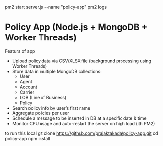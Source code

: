 pm2 start server.js --name "policy-app"
pm2 logs

# Policy App (Node.js + MongoDB + Worker Threads)

Featurs of app
- Upload policy data via CSV/XLSX file (background processing using Worker Threads)
- Store data in multiple MongoDB collections:
  - User
  - Agent
  - Account
  - Carrier
  - LOB (Line of Business)
  - Policy
- Search policy info by user’s first name
- Aggregate policies per user
- Schedule a message to be inserted in DB at a specific date & time
- Monitor CPU usage and auto-restart the server on high load (ith PM2)

to run this local
git clone https://github.com/prajaktakada/policy-app.git
cd policy-app
npm install
